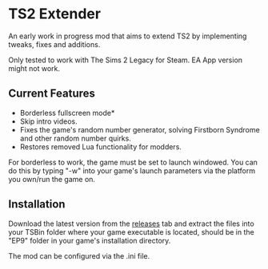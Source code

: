 # TS2 Extender
 
An early work in progress mod that aims to extend TS2 by implementing tweaks, fixes and additions.

Only tested to work with The Sims 2 Legacy for Steam. EA App version might not work.

## Current Features

* Borderless fullscreen mode*
* Skip intro videos.
* Fixes the game's random number generator, solving Firstborn Syndrome and other random number quirks.
* Restores removed Lua functionality for modders.

For borderless to work, the game must be set to launch windowed. You can do this by typing "-w" into your game's launch parameters via the platform you own/run the game on.

## Installation

Download the latest version from the [releases](https://github.com/LazyDuchess/TS2-Extender/releases/latest) tab and extract the files into your TSBin folder where your game executable is located, should be in the "EP9" folder in your game's installation directory.

The mod can be configured via the .ini file.
